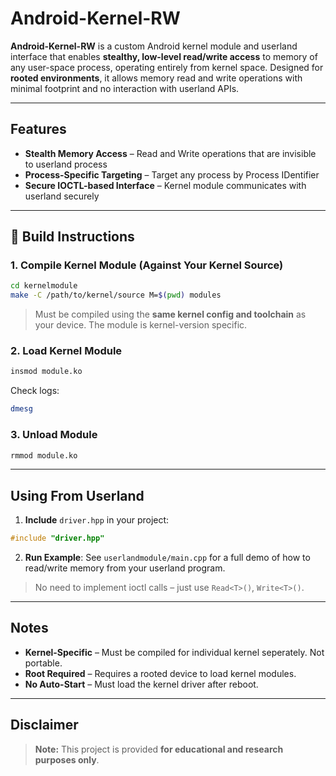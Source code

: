 
# Android-Kernel-RW

**Android-Kernel-RW** is a custom Android kernel module and userland interface that enables **stealthy, low-level read/write access** to memory of any user-space process, operating entirely from kernel space. Designed for **rooted environments**, it allows memory read and write operations with minimal footprint and no interaction with userland APIs.

---

## Features

- **Stealth Memory Access** – Read and Write operations that are invisible to userland process
- **Process-Specific Targeting** – Target any process by Process IDentifier
- **Secure IOCTL-based Interface** – Kernel module communicates with userland securely

---

## 🔧 Build Instructions

### 1. Compile Kernel Module (Against Your Kernel Source)

```bash
cd kernelmodule
make -C /path/to/kernel/source M=$(pwd) modules
```

> Must be compiled using the **same kernel config and toolchain** as your device. The module is kernel-version specific.

### 2. Load Kernel Module

```bash
insmod module.ko
```

Check logs:
```bash
dmesg
```

### 3. Unload Module

```bash
rmmod module.ko
```

---

## Using From Userland

1. **Include** `driver.hpp` in your project:
```cpp
#include "driver.hpp"
```

2. **Run Example**:
See `userlandmodule/main.cpp` for a full demo of how to read/write memory from your userland program.

> No need to implement ioctl calls – just use `Read<T>()`, `Write<T>()`.

---

## Notes

- **Kernel-Specific** – Must be compiled for individual kernel seperately. Not portable.
- **Root Required** – Requires a rooted device to load kernel modules.
- **No Auto-Start** – Must load the kernel driver after reboot.

---

## Disclaimer

> **Note:** This project is provided **for educational and research purposes only**.